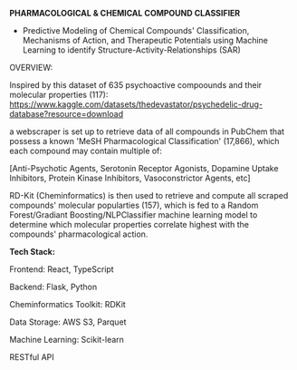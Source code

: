 **PHARMACOLOGICAL & CHEMICAL COMPOUND CLASSIFIER**
- Predictive Modeling of Chemical Compounds' Classification, Mechanisms of Action, and Therapeutic Potentials using Machine Learning to identify Structure-Activity-Relationships (SAR) 

OVERVIEW:

Inspired by this dataset of 635 psychoactive compoounds and their molecular properties (117):
https://www.kaggle.com/datasets/thedevastator/psychedelic-drug-database?resource=download

a webscraper is set up to retrieve data of all compounds in PubChem that possess a known 'MeSH Pharmacological Classification' (17,866), which each compound may contain multiple of: 

[Anti-Psychotic Agents, Serotonin Receptor Agonists, Dopamine Uptake Inhibitors, Protein Kinase Inhibitors, Vasoconstrictor Agents, etc]

RD-Kit (Cheminformatics) is then used to retrieve and compute all scraped compounds' molecular popularties (157), which is fed to a Random Forest/Gradiant Boosting/NLPClassifier machine learning model to determine which molecular properties correlate highest with the compounds' pharmacological action. 




**Tech Stack:**

Frontend: React, TypeScript

Backend: Flask, Python

Cheminformatics Toolkit: RDKit

Data Storage: AWS S3, Parquet

Machine Learning: Scikit-learn

RESTful API
